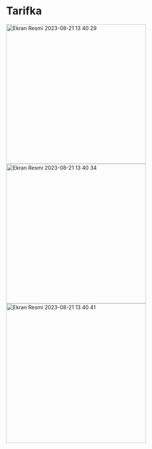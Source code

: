 # Tarifka
<img width="376" alt="Ekran Resmi 2023-08-21 13 40 29" src="https://github.com/Harhat18/Tarifka/assets/111196660/1267638c-1b96-4fc6-a523-b6410db2c8ee">
<img width="376" alt="Ekran Resmi 2023-08-21 13 40 34" src="https://github.com/Harhat18/Tarifka/assets/111196660/7a40bacf-e1c7-48e4-a8ab-ab6b213db989">
<img width="376" alt="Ekran Resmi 2023-08-21 13 40 41" src="https://github.com/Harhat18/Tarifka/assets/111196660/2fdaf326-2877-4970-b04a-ed081918e0b2">
